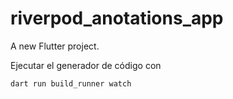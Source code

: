 # riverpod_anotations_app

A new Flutter project.


Ejecutar el generador de código con

```
dart run build_runner watch
```